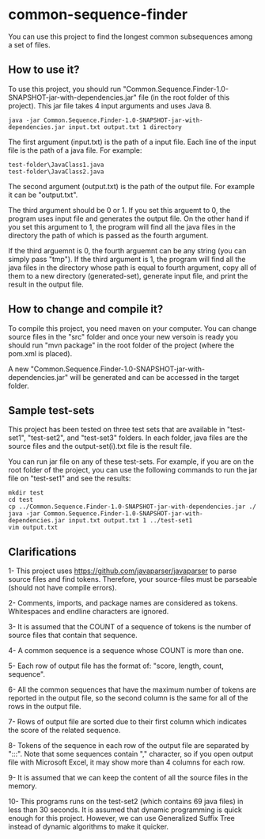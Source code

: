 # common-sequence-finder
You can use this project to find the longest common subsequences among a set of files.
## How to use it?
To use this project, you should run "Common.Sequence.Finder-1.0-SNAPSHOT-jar-with-dependencies.jar" file (in the root folder of this project). This jar file takes 4 input arguments and uses Java 8.
```
java -jar Common.Sequence.Finder-1.0-SNAPSHOT-jar-with-dependencies.jar input.txt output.txt 1 directory
```
The first argument (input.txt) is the path of a input file. Each line of the input file is the path of a java file. For example:
```
test-folder\JavaClass1.java
test-folder\JavaClass2.java
```
The second argument (output.txt) is the path of the output file. For example it can be "output.txt".

The third argument should be 0 or 1. If you set this arguemt to 0, the program uses input file and generates the output file.
On the other hand if you set this argument to 1, the program will find all the java files in the directory the path of which is passed as the
fourth argument.

If the third arguemnt is 0, the fourth arguemnt can be any string (you can simply pass "tmp"). If the third argument is 1,
the program will find all the java files in the directory whose path is equal to fourth argument, copy all of them to a new directory 
(generated-set), generate input file, and print the result in the output file.
## How to change and compile it?
To compile this project, you need maven on your computer. You can change source files in the "src" folder and once your new versoin is ready
you should run "mvn package" in the root folder of the project (where the pom.xml is placed).

A new "Common.Sequence.Finder-1.0-SNAPSHOT-jar-with-dependencies.jar" will be generated and can be accessed in the target folder.
## Sample test-sets
This project has been tested on three test sets that are available in "test-set1", "test-set2", and "test-set3" folders. In each folder,
java files are the source files and the output-set(i).txt file is the result file.

You can run jar file on any of these test-sets. For example, if you are on the root folder of the project, you can use the following commands
to run the jar file on "test-set1" and see the results:
```
mkdir test
cd test
cp ../Common.Sequence.Finder-1.0-SNAPSHOT-jar-with-dependencies.jar ./
java -jar Common.Sequence.Finder-1.0-SNAPSHOT-jar-with-dependencies.jar input.txt output.txt 1 ../test-set1
vim output.txt
```
## Clarifications
1- This project uses https://github.com/javaparser/javaparser to parse source files and find tokens.
 Therefore, your source-files must be parseable 
(should not have compile errors).

2- Comments, imports, and package names are considered as tokens. Whitespaces and endline characters are ignored.

3- It is assumed that the COUNT of a sequence of tokens is the number of source files that contain that sequence.

4- A common sequence is a sequence whose COUNT is more than one.

5- Each row of output file has the format of: "score, length, count, sequence".

6- All the common sequences that have the maximum number of tokens are reported in the output file, so the second column 
is the same for all of the rows in the output file.

7- Rows of output file are sorted due to their first column which indicates the score of the related sequence.

8- Tokens of the sequence in each row of the output file are separated by ":::". Note that some sequences contain "," character, so
if you open output file with Microsoft Excel, it may show more than 4 columns for each row.

9- It is assumed that we can keep the content of all the source files in the memory.

10- This programs runs on the test-set2 (which contains 69 java files) in less than 30 seconds. It is assumed that 
dynamic programming is quick enough for this project. However, we can use Generalized Suffix Tree instead of dynamic algorithms
 to make it quicker.
